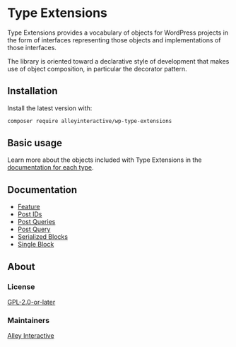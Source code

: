# Type Extensions

Type Extensions provides a vocabulary of objects for WordPress projects in the form of interfaces representing those objects and implementations of those interfaces.

The library is oriented toward a declarative style of development that makes use of object composition, in particular the decorator pattern.

## Installation

Install the latest version with:

```bash
composer require alleyinteractive/wp-type-extensions
```

## Basic usage

Learn more about the objects included with Type Extensions in the [documentation for each type](#documentation).

## Documentation

- [Feature](docs/feature.md)
- [Post IDs](docs/post-ids.md)
- [Post Queries](docs/post-queries.md)
- [Post Query](docs/post-query.md)
- [Serialized Blocks](docs/serialized-blocks.md)
- [Single Block](docs/single-block.md)

## About

### License

[GPL-2.0-or-later](https://github.com/alleyinteractive/wp-type-extensions/blob/main/LICENSE)

### Maintainers

[Alley Interactive](https://github.com/alleyinteractive)
